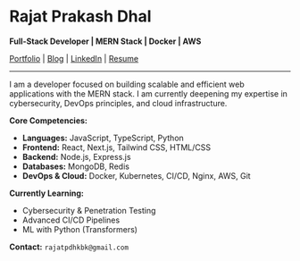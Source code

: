 # Rajat Prakash Dhal
**Full-Stack Developer | MERN Stack | Docker | AWS**

[Portfolio](https://rajatprakashdhal.com) | [Blog](https://rajatprakashdhal.com/blogs) | [LinkedIn](https://linkedin.com/in/rajatprakashdhal) | [Resume](https://rajatprakashdhal.com/resume)

---

I am a developer focused on building scalable and efficient web applications with the MERN stack. I am currently deepening my expertise in cybersecurity, DevOps principles, and cloud infrastructure.

**Core Competencies:**
* **Languages:** JavaScript, TypeScript, Python
* **Frontend:** React, Next.js, Tailwind CSS, HTML/CSS
* **Backend:** Node.js, Express.js
* **Databases:** MongoDB, Redis
* **DevOps & Cloud:** Docker, Kubernetes, CI/CD, Nginx, AWS, Git

**Currently Learning:**
* Cybersecurity & Penetration Testing
* Advanced CI/CD Pipelines
* ML with Python (Transformers)

**Contact:** `rajatpdhkbk@gmail.com`
